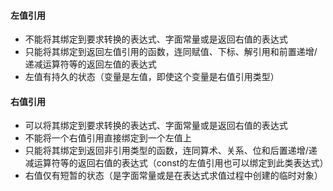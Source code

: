 #### 左值引用

- 不能将其绑定到要求转换的表达式、字面常量或是返回右值的表达式
- 只能将其绑定到返回左值引用的函数，连同赋值、下标、解引用和前置递增/递减运算符等的返回左值的表达式
- 左值有持久的状态（变量是左值，即使这个变量是右值引用类型）

#### 右值引用

- 可以将其绑定到要求转换的表达式、字面常量或是返回右值的表达式
- 不能将一个右值引用直接绑定到一个左值上
- 只能将其绑定到返回非引用类型的函数，连同算术、关系、位和后置递增/递减运算符等的返回右值的表达式（const的左值引用也可以绑定到此类表达式）
- 右值仅有短暂的状态（是字面常量或是在表达式求值过程中创建的临时对象）